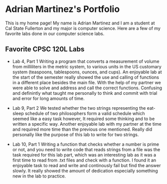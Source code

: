 # Adrian Martinez's Portfolio

This is my home page! My name is Adrian Martinez and I am a student at Cal State Fullerton and my major is computer science. Here are a few of my favorite labs done in our computer science labs.

## Favorite CPSC 120L Labs
* Lab 4, Part 1
  Writing a program that converts a measurement of volume from milliliters in the metric system, to various units in the US customary system (teaspoons, tablespoons, ounces, and cups). An enjoyable lab at the start of the semester really showed the use and calling of functions in a different place besides the main file. With the help of my partner we were able to solve and address and call the correct functions. Confusing and definintly what taught me personally to think and commit with trial and error for long amounts of time.

* Lab 9, Part 2
  We tested whether the two strings representing the eat-sleep schedule of two philosophers form a valid schedule which seemed like a easy task however, It required some thinking and to be written a specific way. Another 
  enjoyable lab with my partner at the time and required more time than the previous one mentioned. Really did personally like the purpose of this lab to write for two strings.
  
* Lab 10, Part 1
  Writing a function that checks whether a number is prime or not, and you need to write code that reads strings from a file was the task required for this lab part, which was an interesting lab as it was a first time to 
read from .txt files and check with a function. I found it an enjoyable task to read and write and continously fail but find the answer slowly. It really showed the amount of dedication especially something new in the lab to practice.
  
  
